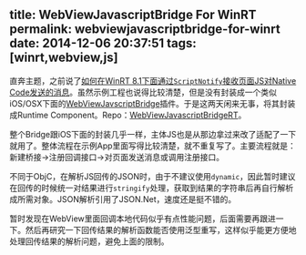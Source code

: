 title: WebViewJavascriptBridge For WinRT
permalink: webviewjavascriptbridge-for-winrt
date: 2014-12-06 20:37:51
tags: [winrt,webview,js]
---

直奔主题，之前说了[如何在WinRT 8.1下面通过`ScriptNotify`接收页面JS对Native Code发送的消息](/post/a-solution-for-any-hosts-to-notify-winrt-81-webview.html)。虽然示例工程也说得比较清楚，但是没有封装成一个类似iOS/OSX下面的[WebViewJavscriptBridge](https://github.com/marcuswestin/WebViewJavascriptBridge)插件。于是这两天闲来无事，将其封装成Runtime Component。Repo：[WebViewJavascriptBridgeRT](https://github.com/blastmann/WebViewJavascriptBridgeRT)。

整个Bridge跟iOS下面的封装几乎一样，主体JS也是从那边拿过来改了适配了一下就用了。整体流程在示例App里面写得比较清楚，就不重复写了。主要流程就是：新建桥接->注册回调接口->对页面发送消息或调用注册接口。

不同于ObjC，在解析JS回传的JSON时，由于不建议使用`dynamic`，因此暂时建议在回传的时候统一对结果进行`stringify`处理，获取到结果的字符串后再自行解析成所需对象。JSON解析引用了JSON.Net，速度还是挺不错的。

暂时发现在WebView里面回调本地代码似乎有点性能问题，后面需要再跟进一下。然后再研究一下回传结果的解析函数能否使用泛型重写，这样似乎能更方便地处理回传结果的解析问题，避免上面的限制。